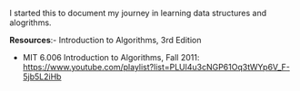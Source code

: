 I started this to document my journey in learning data structures and alogrithms.

**Resources**:- Introduction to Algorithms, 3rd Edition
- MIT 6.006 Introduction to Algorithms, Fall 2011: https://www.youtube.com/playlist?list=PLUl4u3cNGP61Oq3tWYp6V_F-5jb5L2iHb

